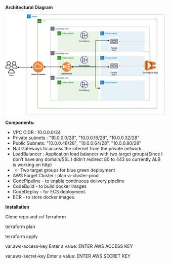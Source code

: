 **Architectural Diagram**

![alt text](https://github.com/rraisal/ecs-fargate-cluster/blob/main/diagram/planA-ecs.jpg)

**Components:**

- VPC CIDR : 10.0.0.0/24
- Private subnets : "10.0.0.0/28", "10.0.0.16/28", "10.0.0.32/28"
- Public Subnets: "10.0.0.48/28", "10.0.0.64/28", "10.0.0.80/28"
- Nat Gateways to access the internet from the private network.
- LoadBalancer : Application load balancer with two target groups(Since I don’t have any domain/SSL I didn't redirect 80 to 443 so currently ALB is working on http)
- - Two target groups for blue green deployment 
- AWS Farget Cluster : plan-a-cluster-prod
- CodePipeline - to enable continuous delivery pipeline
- CodeBuild - to build docker images
- CodeDeploy - for ECS deployment.
- ECR - to store docker images.


**Installation**

Clone repo and cd Terraform

terraform plan

terraform apply


var.aws-access-key
  Enter a value: ENTER AWS ACCESS KEY

var.aws-secret-key
  Enter a value: ENTER AWS SECRET KEY
